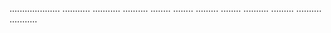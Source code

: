 ....................
...........
...........
..........
........
........
.........
........
..........
.........
..........
...........
